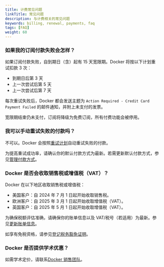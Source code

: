 ```yaml
---
title: 计费常见问题
linkTitle: 常见问题
description: 与计费相关的常见问题
keywords: billing, renewal, payments, faq
tags: [FAQ]
weight: 60
---
```


### 如果我的订阅付款失败会怎样？

如果订阅付款失败，自到期日（含）起有 15 天宽限期。Docker 将按以下计划重试扣款 3 次：

- 到期日后第 3 天
- 上一次尝试后第 5 天
- 上一次尝试后第 7 天

每次重试失败后，Docker 都会发送主题为 `Action Required - Credit Card Payment Failed` 的邮件通知，并附上未支付的发票。

宽限期结束仍未支付，订阅将降级为免费订阅，所有付费功能会被停用。

### 我可以手动重试失败的付款吗？

不可以。Docker 会按照[重试计划](/manuals/billing/faqs.md#what-happens-if-my-subscription-payment-fails)自动重试失败的付款。

为提高重试成功率，请确认你的默认付款方式为最新。若需更新默认付款方式，参见[管理付款方式](/manuals/billing/payment-method.md#manage-payment-method)。

### Docker 是否会收取销售税或增值税（VAT）？

Docker 在以下地区收取销售税或增值税：

- 美国客户：自 2024 年 7 月 1 日起开始收取销售税。
- 欧洲客户：自 2025 年 3 月 1 日起开始收取增值税（VAT）。
- 英国客户：自 2025 年 5 月 1 日起开始收取增值税（VAT）。

为确保税额评估准确，请确保你的账单信息以及 VAT/税号（若适用）为最新。参见[更新账单信息](/billing/details/)。

如享有免税资格，请参见[登记税务豁免证明](/billing/tax-certificate/)。

### Docker 是否提供学术优惠？

如需学术定价，请联系[Docker 销售团队](https://www.docker.com/company/contact)。
